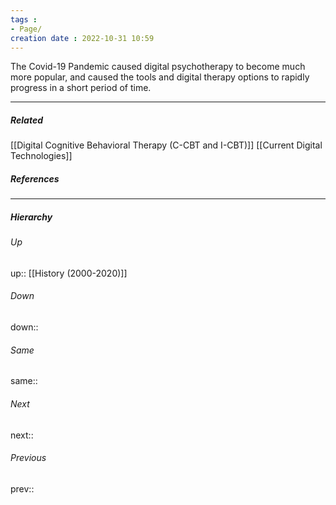 ```yaml
---
tags :
- Page/
creation date : 2022-10-31 10:59 
---
```


The Covid-19 Pandemic caused digital psychotherapy to become much more popular, and caused the tools and digital therapy options to rapidly progress in a short period of time. 


---
##### Related
[[Digital Cognitive Behavioral Therapy (C-CBT and I-CBT)]]
[[Current Digital Technologies]]

##### References


---
##### Hierarchy
###### Up
up:: [[History (2000-2020)]]
###### Down
down:: 
###### Same
same:: 
###### Next
next:: 
###### Previous
prev:: 
